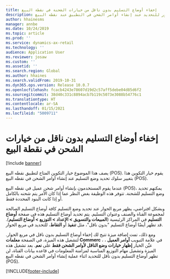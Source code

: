 ```yaml
---
title: إخفاء أوضاع التسليم بدون ناقل من خيارات الشحنة في نقطة البيع
description: يصف هذا الموضوع خيار التكوين الذي يمكنه منع أوضاع التسليم بدون ناقل من الظهور للتحديد عند إنشاء أوامر الشحن في التطبيق عند نقطه البيع (POS).
author: hhainesms
manager: annbe
ms.date: 10/24/2019
ms.topic: article
ms.prod: ''
ms.service: dynamics-ax-retail
ms.technology: ''
audience: Application User
ms.reviewer: josaw
ms.custom: ''
ms.assetid: ''
ms.search.region: Global
ms.author: hhaines
ms.search.validFrom: 2019-10-31
ms.dyn365.ops.version: Release 10.0.7
ms.openlocfilehash: fcacb4243e78607d19d2c57aff5debe04d85d6f2
ms.sourcegitcommit: 38d40c331c8894acb7b119c5073e3088b54776c1
ms.translationtype: HT
ms.contentlocale: ar-SA
ms.lasthandoff: 01/15/2021
ms.locfileid: "5009711"
---
```

# <a name="hide-non-carrier-delivery-modes-from-the-shipping-options-in-pos"></a>إخفاء أوضاع التسليم بدون ناقل من خيارات الشحن في نقطة البيع


[!include [banner](includes/banner.md)]

يصف هذا الموضوع خيار التكوين المتاح لتطبيق نقطه البيع (POS). يقوم خيار التكوين هذا بتغيير سلوك تحديد وضع التسليم عند إنشاء أوامر الشحن في نقطه البيع (POS).

عندما يقوم المستخدمون بإنشاء أوامر شحن عميل في نقطه البيع (POS)، يمكنهم تحديد وضع التسليم للشحنة. تتوفر هذه الوظيفة بغض النظر عما إذا كان الأمر يتم شحنه بالكامل أو إذا كانت البنود المحددة فقط.

وبشكل افتراضي، يظهر مربع الحوار عند تحديد وضع التسليم كافة أوضاع التسليم الصالحة لمجموعة القناة والصنف وعنوان التسليم. يتم تحديد أوضاع التسليم هذه في صفحة **أوضاع التسليم** في المراكز الرئيسية (**المبيعات والتسويق \> الإعداد \> التوزيع \> أوضاع التسليم**). قد تظهر أيضًا أوضاع التسليم "بدون ناقل"، مثل **تنفيذ** أو **التقاط**، للتحديد في مربع الحوار.

ومع ذلك، تمت إضافة ميزة تتيح لك إخفاء أوضاع التسليم بدون ناقل في مربع الحوار. لتشغيل هذه الميزة، في الصفحة **معلمات Commerc** ، في علامة التبويب **أوامر العميل** ، عيِّن الخيار **إظهار خيارات وضع الناقل لأوامر الشحن فقط** على **نعم**. بعد تشغيل هذه الميزة وتشغيل مهام التوزيع المناسبة لمزامنة المعلومات في قاعده بيانات القناة، لن تظهر أوضاع التسليم بدون ناقل للتحديد اثناء عملية إنشاء أوامر الشحن في نقطه البيع (POS).


[!INCLUDE[footer-include](../includes/footer-banner.md)]